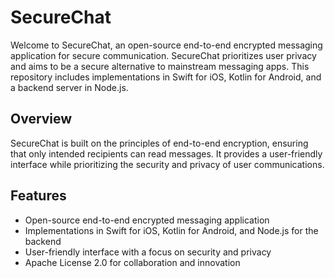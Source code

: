 # SecureChat

Welcome to SecureChat, an open-source end-to-end encrypted messaging application for secure communication. SecureChat prioritizes user privacy and aims to be a secure alternative to mainstream messaging apps. This repository includes implementations in Swift for iOS, Kotlin for Android, and a backend server in Node.js.

## Overview

SecureChat is built on the principles of end-to-end encryption, ensuring that only intended recipients can read messages. It provides a user-friendly interface while prioritizing the security and privacy of user communications.

## Features

- Open-source end-to-end encrypted messaging application
- Implementations in Swift for iOS, Kotlin for Android, and Node.js for the backend
- User-friendly interface with a focus on security and privacy
- Apache License 2.0 for collaboration and innovation
